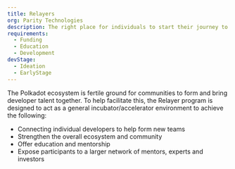 ```yaml
---
title: Relayers
org: Parity Technologies
description: The right place for individuals to start their journey to build their own projects and find co-founders.
requirements:
  - Funding
  - Education
  - Development
devStage:
  - Ideation
  - EarlyStage
---
```


The Polkadot ecosystem is fertile ground for communities to form and bring developer talent together. To help facilitate this, the Relayer program is designed to act as a general incubator/accelerator environment to achieve the following:

 - Connecting individual developers to help form new teams
 - Strengthen the overall ecosystem and community
 - Offer education and mentorship
 - Expose participants to a larger network of mentors, experts and investors